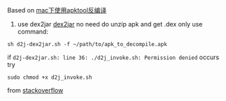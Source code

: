 Based on [mac下使用apktool反编译](http://www.cnblogs.com/anee/p/4153411.html)

1. use dex2jar
[dex2jar](https://github.com/pxb1988/dex2jar)
no need do unzip apk and get .dex
only use command:
```
sh d2j-dex2jar.sh -f ~/path/to/apk_to_decompile.apk
```
if `d2j-dex2jar.sh: line 36: ./d2j_invoke.sh: Permission denied` occurs
try
```
sudo chmod +x d2j_invoke.sh
```
from [stackoverflow](http://stackoverflow.com/questions/30875382/cannot-use-dex2jar-on-my-mac-permission-denied)

